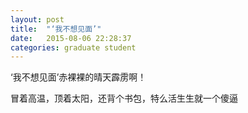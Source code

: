 ```yaml
---
layout: post
title:  "‘我不想见面’"
date:   2015-08-06 22:28:37
categories: graduate student
---
```


‘我不想见面’赤裸裸的晴天霹雳啊！

冒着高温，顶着太阳，还背个书包，特么活生生就一个傻逼
